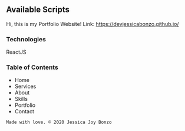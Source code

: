## Available Scripts
Hi, this is my Portfolio Website!
Link: https://devjessicabonzo.github.io/

### Technologies
ReactJS

### Table of Contents
* Home
* Services
* About
* Skills
* Portfolio
* Contact

```
Made with love. © 2020 Jessica Joy Bonzo
```
